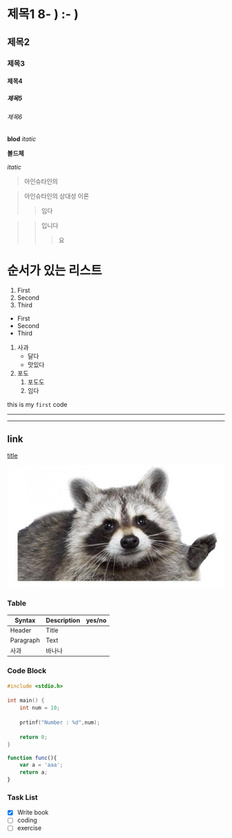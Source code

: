 # 제목1 8- ) :- )
## 제목2
### 제목3
#### 제목4
##### 제목5
###### 제목6

**blod**
*itatic*

__볼드체__

_itatic_

> 아인슈타인의

> 아인슈타인의 상대성 이론
>   >임다

>   >입니다
>   >   > 요

# 순서가 있는 리스트
1. First
2. Second
3. Third

- First
- Second
- Third

1. 사과
    - 달다
    - 맛있다
2. 포도
    1. 포도도
    2. 임다

this is my `first` code

---
---

## link

[title](https://www.hallym.ac.kr)

![alt text](image.jpg)

### Table

| Syntax | Description | yes/no |
| ----------- | ---------- | ---------- |
| Header | Title |
| Paragraph | Text |
| 사과 | 바나나 |


### Code Block

```c
#include <stdio.h>

int main() {
    int num = 10;

    prtinf("Number : %d",num);

    return 0;
}
```

```javascript
function func(){
    var a = 'aaa';
    return a;
}
```

### Task List
- [x] Write book
- [ ] coding
- [ ] exercise